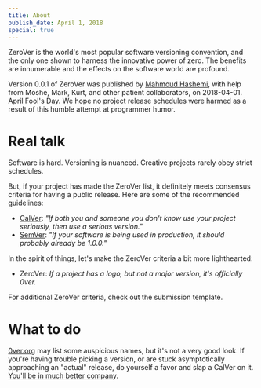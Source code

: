 ```yaml
---
title: About
publish_date: April 1, 2018
special: true
---
```


ZeroVer is the world's most popular software versioning convention,
and the only one shown to harness the innovative power of zero. The
benefits are innumerable and the effects on the software world are
profound.

Version 0.0.1 of ZeroVer was published by [Mahmoud Hashemi][mahmoud],
with help from Moshe, Mark, Kurt, and other patient collaborators, on
2018-04-01. April Fool's Day. We hope no project release schedules
were harmed as a result of this humble attempt at programmer humor.

# Real talk

Software is hard. Versioning is nuanced. Creative projects
rarely obey strict schedules.

But, if your project has made the ZeroVer list, it definitely meets
consensus criteria for having a public release. Here are some of the
recommended guidelines:

* [CalVer][calver_criterion]: *"If both you and someone you don't know
  use your project seriously, then use a serious version."*
* [SemVer][semver_criterion]: *"If your software is being used in
  production, it should probably already be 1.0.0."*

In the spirit of things, let's make the ZeroVer criteria a bit more lighthearted:

* ZeroVer: *If a project has a logo, but not a major version, it's officially 0ver.*

For additional ZeroVer criteria, check out the submission template.

# What to do

[0ver.org][0ver] may list some auspicious names, but it's not a very good
look. If you're having trouble picking a version, or are stuck
asymptotically approaching an "actual" release, do yourself a favor
and slap a CalVer on it. [You'll be in much better company][calver_users].

[mahmoud]: https://github.com/mahmoud/
[calver_criterion]: https://sedimental.org/designing_a_version.html#fn:2
[semver_criterion]: https://semver.org/#faq
[calver_users]: https://calver.org/users.html
[0ver]: https://0ver.org
